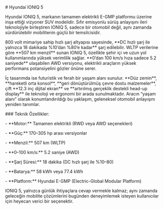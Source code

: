 \# Hyundai IONIQ 5



Hyundai IONIQ 5, markanın tamamen elektrikli E-GMP platformu üzerine inşa ettiği vizyoner SUV modelidir. Sıfır emisyonlu sürüş anlayışını ileri teknolojiyle birleştiren IONIQ 5, sadece bir otomobil değil, aynı zamanda sürdürülebilir mobilitenin güçlü bir temsilcisidir.



800 volt mimariye sahip hızlı şarj altyapısı sayesinde, \*\*DC hızlı şarj ile yalnızca 18 dakikada %10’dan %80’e kadar\*\* şarj edilebilir. WLTP verilerine göre \*\*507 km menzil\*\* sunan IONIQ 5, özellikle şehir içi ve uzun yol kullanımlarında yüksek verimlilik sağlar. \*\*0’dan 100 km/s hıza sadece 5.2 saniyede\*\* ulaşabilen AWD versiyonu, elektrikli araçların yüksek performans potansiyelini gözler önüne serer.



İç tasarımda ise futuristik ve ferah bir yaşam alanı sunulur. \*\*Düz zemin\*\*, \*\*hareketli orta konsol\*\*, \*\*geri dönüştürülmüş çevre dostu malzemeler\*\*, çift \*\*12.3 inç dijital ekran\*\* ve \*\*artırılmış gerçeklik destekli head-up display\*\* ile teknoloji ve ergonomi bir arada sunulmaktadır. Aracın “yaşam alanı” olarak konumlandırıldığı bu yaklaşım, geleneksel otomobil anlayışını yeniden tanımlar.



\### Teknik Özellikler:

\- \*\*Motor:\*\* Tamamen elektrikli (RWD veya AWD seçenekleri)  

\- \*\*Güç:\*\* 170–305 hp arası versiyonlar  

\- \*\*Menzil:\*\* 507 km (WLTP)  

\- \*\*0–100 km/s:\*\* 5.2 saniye (AWD)  

\- \*\*Şarj Süresi:\*\* 18 dakika (DC hızlı şarj ile %10–80)  

\- \*\*Batarya:\*\* 58 kWh veya 77.4 kWh  

\- \*\*Platform:\*\* Hyundai E-GMP (Electric-Global Modular Platform)



IONIQ 5, yalnızca günlük ihtiyaçlara cevap vermekle kalmaz; aynı zamanda geleceğin mobilite çözümlerini bugünden deneyimlemek isteyen kullanıcılar için heyecan verici bir seçenektir.



